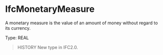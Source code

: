# IfcMonetaryMeasure

A monetary measure is the value of an amount of money without regard to its currency.

Type: REAL

> HISTORY  New type in IFC2.0.

